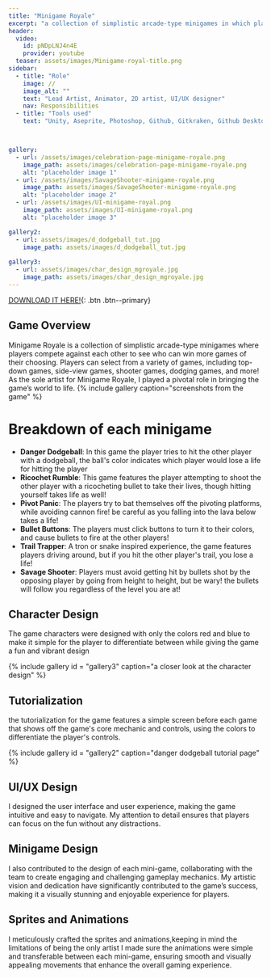```yaml
---
title: "Minigame Royale"
excerpt: "a collection of simplistic arcade-type minigames in which players will compete against each other to see who can win more games of their choosing."
header:
  video:
    id: pNDpLNJ4n4E
    provider: youtube
  teaser: assets/images/Minigame-royal-title.png
sidebar:
  - title: "Role"
    image: //
    image_alt: ""
    text: "Lead Artist, Animator, 2D artist, UI/UX designer"
    nav: Responsibilities
  - title: "Tools used"
    text: "Unity, Aseprite, Photoshop, Github, Gitkraken, Github Desktop, Visual Studio, Jetbrains rider"#please add project management tool



gallery:
  - url: /assets/images/celebration-page-minigame-royale.png
    image_path: assets/images/celebration-page-minigame-royale.png
    alt: "placeholder image 1"
  - url: /assets/images/SavageShooter-minigame-royale.png
    image_path: assets/images/SavageShooter-minigame-royale.png
    alt: "placeholder image 2"
  - url: /assets/images/UI-minigame-royal.png
    image_path: assets/images/UI-minigame-royal.png
    alt: "placeholder image 3"

gallery2:
  - url: assets/images/d_dodgeball_tut.jpg
    image_path: assets/images/d_dodgeball_tut.jpg
    
gallery3:
  - url: assets/images/char_design_mgroyale.jpg
    image_path: assets/images/char_design_mgroyale.jpg
---
```


[DOWNLOAD IT HERE!](https://christianzambri777.itch.io/minigame){: .btn .btn--primary}

## Game Overview

Minigame Royale is a collection of simplistic arcade-type minigames where players compete against each other to see who can win more games of their choosing. Players can select from a variety of games, including top-down games, side-view games, shooter games, dodging games, and more!
As the sole artist for Minigame Royale, I played a pivotal role in bringing the game’s world to life.
{% include gallery caption="screenshots from the game" %}

# Breakdown of each minigame
* **Danger Dodgeball**: In this game the player tries to hit the other player with a dodgeball, the ball's color indicates which player would lose a life for hitting the player
* **Ricochet Rumble**: This game features the player attempting to shoot the other player with a ricocheting bullet to take their lives, though hitting yourself takes life as well!
* **Pivot Panic**: The players try to bat themselves off the pivoting platforms, while avoiding cannon fire! be careful as you falling into the lava below takes a life!
* **Bullet Buttons**: The players must click buttons to turn it to their colors, and cause bullets to fire at the other players!
* **Trail Trapper**: A tron or snake inspired experience, the game features players driving around, but if you hit the other player's trail, you lose a life!
* **Savage Shooter**: Players must avoid getting hit by bullets shot by the opposing player by going from height to height, but be wary! the bullets will follow you regardless of the level you are at!

## Character Design 
The game characters were designed with only the colors red and blue to make it simple for the player to differentiate between while giving the game a fun and vibrant design

{% include gallery id = "gallery3" caption="a closer look at the character design" %}

## Tutorialization

the tutorialization for the game features a simple screen before each game that shows off the game's core mechanic and controls, using the colors to differentiate the player's controls.

{% include gallery id = "gallery2" caption="danger dodgeball tutorial page" %}

## UI/UX Design
I designed the user interface and user experience, making the game intuitive and easy to navigate. My attention to detail ensures that players can focus on the fun without any distractions.

## Minigame Design
I also contributed to the design of each mini-game, collaborating with the team to create engaging and challenging gameplay mechanics.
My artistic vision and dedication have significantly contributed to the game’s success, making it a visually stunning and enjoyable experience for players.

## Sprites and Animations
I meticulously crafted the sprites and animations,keeping in mind the limitations of being the only artist I made sure the animations were simple and transferable between each mini-game, ensuring smooth and visually appealing movements that enhance the overall gaming experience.


